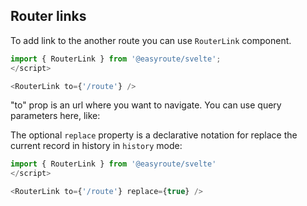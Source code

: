 ## Router links

To add link to the another route you can use `RouterLink` component.

```javascript
import { RouterLink } from '@easyroute/svelte';
</script>

<RouterLink to={'/route'} />
```
"to" prop is an url where you want to navigate. You can use query parameters here, like:

The optional `replace` property is a declarative notation for
replace the current record in history in `history` mode:

```javascript
import { RouterLink } from '@easyroute/svelte'
</script>

<RouterLink to={'/route'} replace={true} />
```